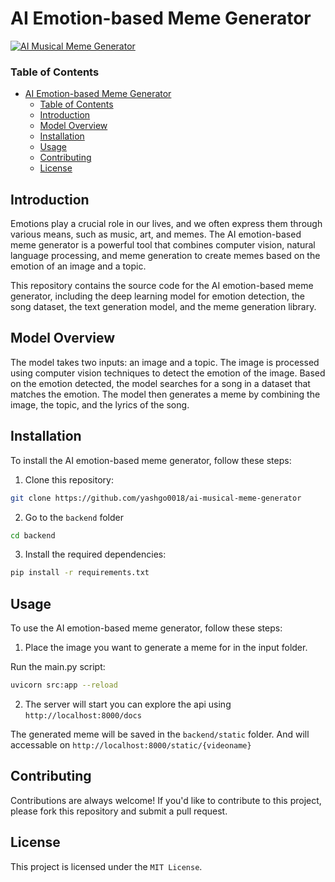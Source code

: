 # AI Emotion-based Meme Generator

[![AI Musical Meme Generator](https://img.youtube.com/vi/E4xG7E4Hug8/0.jpg)](https://www.youtube.com/watch?v=E4xG7E4Hug8)

### Table of Contents
- [AI Emotion-based Meme Generator](#ai-emotion-based-meme-generator)
    - [Table of Contents](#table-of-contents)
  - [Introduction](#introduction)
  - [Model Overview](#model-overview)
  - [Installation](#installation)
  - [Usage](#usage)
  - [Contributing](#contributing)
  - [License](#license)

## Introduction

Emotions play a crucial role in our lives, and we often express them through various means, such as music, art, and memes. The AI emotion-based meme generator is a powerful tool that combines computer vision, natural language processing, and meme generation to create memes based on the emotion of an image and a topic.

This repository contains the source code for the AI emotion-based meme generator, including the deep learning model for emotion detection, the song dataset, the text generation model, and the meme generation library.

## Model Overview

The model takes two inputs: an image and a topic. The image is processed using computer vision techniques to detect the emotion of the image. Based on the emotion detected, the model searches for a song in a dataset that matches the emotion. The model then generates a meme by combining the image, the topic, and the lyrics of the song.

## Installation

To install the AI emotion-based meme generator, follow these steps:

1. Clone this repository:
```bash
git clone https://github.com/yashgo0018/ai-musical-meme-generator
```

2. Go to the `backend` folder 
```bash
cd backend
```

3. Install the required dependencies:
```bash
pip install -r requirements.txt
```

## Usage
To use the AI emotion-based meme generator, follow these steps:

1. Place the image you want to generate a meme for in the input folder.

Run the main.py script:

```bash
uvicorn src:app --reload
```

2. The server will start you can explore the api using `http://localhost:8000/docs`

The generated meme will be saved in the `backend/static` folder. And will accessable on `http://localhost:8000/static/{videoname}`

## Contributing

Contributions are always welcome! If you'd like to contribute to this project, please fork this repository and submit a pull request.

## License
This project is licensed under the `MIT License`.
